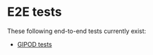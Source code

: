 # E2E tests
These following end-to-end tests currently exist:
* [GIPOD tests](./use-cases/gipod/README.md)
